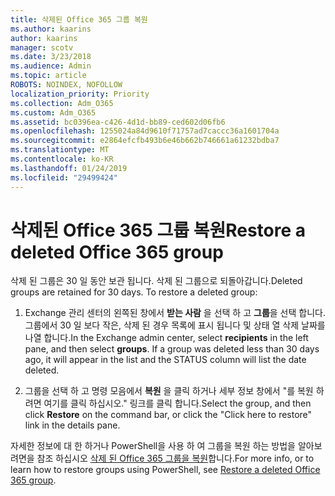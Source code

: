 ```yaml
---
title: 삭제된 Office 365 그룹 복원
ms.author: kaarins
author: kaarins
manager: scotv
ms.date: 3/23/2018
ms.audience: Admin
ms.topic: article
ROBOTS: NOINDEX, NOFOLLOW
localization_priority: Priority
ms.collection: Adm_O365
ms.custom: Adm_O365
ms.assetid: bc0396ea-c426-4d1d-bb89-ced602d06fb6
ms.openlocfilehash: 1255024a84d9610f71757ad7caccc36a1601704a
ms.sourcegitcommit: e2864efcfb493b6e46b662b746661a61232bdba7
ms.translationtype: MT
ms.contentlocale: ko-KR
ms.lasthandoff: 01/24/2019
ms.locfileid: "29499424"
---
```

# <a name="restore-a-deleted-office-365-group"></a><span data-ttu-id="c0823-102">삭제된 Office 365 그룹 복원</span><span class="sxs-lookup"><span data-stu-id="c0823-102">Restore a deleted Office 365 group</span></span>

<span data-ttu-id="c0823-p101">삭제 된 그룹은 30 일 동안 보관 됩니다. 삭제 된 그룹으로 되돌아갑니다.</span><span class="sxs-lookup"><span data-stu-id="c0823-p101">Deleted groups are retained for 30 days. To restore a deleted group:</span></span>
  
1. <span data-ttu-id="c0823-p102">Exchange 관리 센터의 왼쪽된 창에서 **받는 사람** 을 선택 하 고 **그룹**을 선택 합니다. 그룹에서 30 일 보다 작은, 삭제 된 경우 목록에 표시 됩니다 및 상태 열 삭제 날짜를 나열 합니다.</span><span class="sxs-lookup"><span data-stu-id="c0823-p102">In the Exchange admin center, select **recipients** in the left pane, and then select **groups**. If a group was deleted less than 30 days ago, it will appear in the list and the STATUS column will list the date deleted.</span></span>
    
2. <span data-ttu-id="c0823-107">그룹을 선택 하 고 명령 모음에서 **복원** 을 클릭 하거나 세부 정보 창에서 "를 복원 하려면 여기를 클릭 하십시오." 링크를 클릭 합니다.</span><span class="sxs-lookup"><span data-stu-id="c0823-107">Select the group, and then click **Restore** on the command bar, or click the "Click here to restore" link in the details pane.</span></span> 
    
<span data-ttu-id="c0823-108">자세한 정보에 대 한 하거나 PowerShell을 사용 하 여 그룹을 복원 하는 방법을 알아보려면을 참조 하십시오 [삭제 된 Office 365 그룹을 복원](https://go.microsoft.com/fwlink/?linkid=867802)합니다.</span><span class="sxs-lookup"><span data-stu-id="c0823-108">For more info, or to learn how to restore groups using PowerShell, see [Restore a deleted Office 365 group](https://go.microsoft.com/fwlink/?linkid=867802).</span></span>
  

